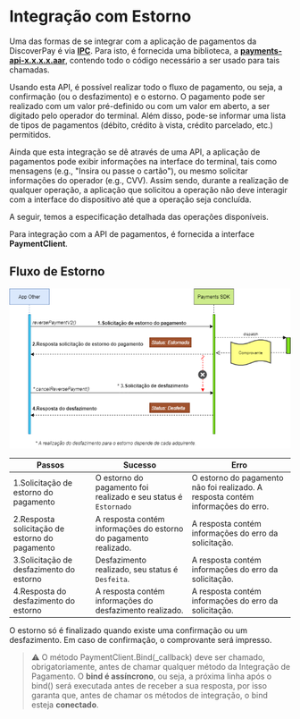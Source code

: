 # Integração com Estorno

Uma das formas de se integrar com a aplicação de pagamentos  da DiscoverPay é via [**IPC**](https://developer.android.com/guide/components/aidl.html). Para isto, é fornecida uma biblioteca, a [**payments-api-x.x.x.x.aar**](https://github.com/Discover-Pay/payments-api-demo-android/tree/main/app/aars), contendo todo o código necessário a ser usado para tais chamadas.

Usando esta API, é possível realizar todo o fluxo de pagamento, ou seja, a confirmação (ou o desfazimento) e o estorno. O pagamento pode ser realizado com um valor pré-definido ou com um valor em aberto, a ser digitado pelo operador do terminal. Além disso, pode-se informar uma lista de tipos de pagamentos (débito, crédito à vista, crédito parcelado, etc.) permitidos.

Ainda que esta integração se dê através de uma API, a aplicação de pagamentos pode exibir informações na interface do terminal, tais como mensagens (e.g., "Insira ou passe o cartão"), ou mesmo solicitar informações do operador (e.g., CVV). Assim sendo, durante a realização de qualquer operação, a aplicação que solicitou a operação não deve interagir com a interface do dispositivo até que a operação seja concluída.

A seguir, temos a especificação detalhada das operações disponíveis.

Para integração com a API de pagamentos, é fornecida a interface **PaymentClient**.


## Fluxo de Estorno


![Default](https://github.com/Discover-Pay/payments-api-docs-android/blob/main/docs/api/assets/fluxo_estorno.png)

| Passos | Sucesso | Erro |
| --- | --- | --- |
| 1.Solicitação de estorno do pagamento | O estorno do pagamento foi realizado e seu status é `Estornado` | O estorno do pagamento não foi realizado. A resposta contém informações do erro. |
| 2.Resposta solicitação de estorno do pagamento | A resposta contém informações do estorno do pagamento realizado. | A resposta contém informações do erro da solicitação. |
| 3.Solicitação de desfazimento do estorno | Desfazimento realizado, seu status é `Desfeita`. | A resposta contém informações do erro da solicitação. |
| 4.Resposta do desfazimento do estorno | A resposta contém informações do desfazimento realizado. | A resposta contém informações do erro da solicitação. |


O estorno só é finalizado quando existe uma confirmação ou um desfazimento. Em caso de confirmação, o comprovante será impresso.

> :warning: O método PaymentClient.Bind(_callback) deve ser chamado, obrigatoriamente, antes de chamar qualquer método da Integração de Pagamento. O **bind é assíncrono**, ou seja, a próxima linha após o bind() será executada antes de receber a sua resposta, por isso garanta que, antes de chamar os métodos de integração, o bind esteja **conectado**.
